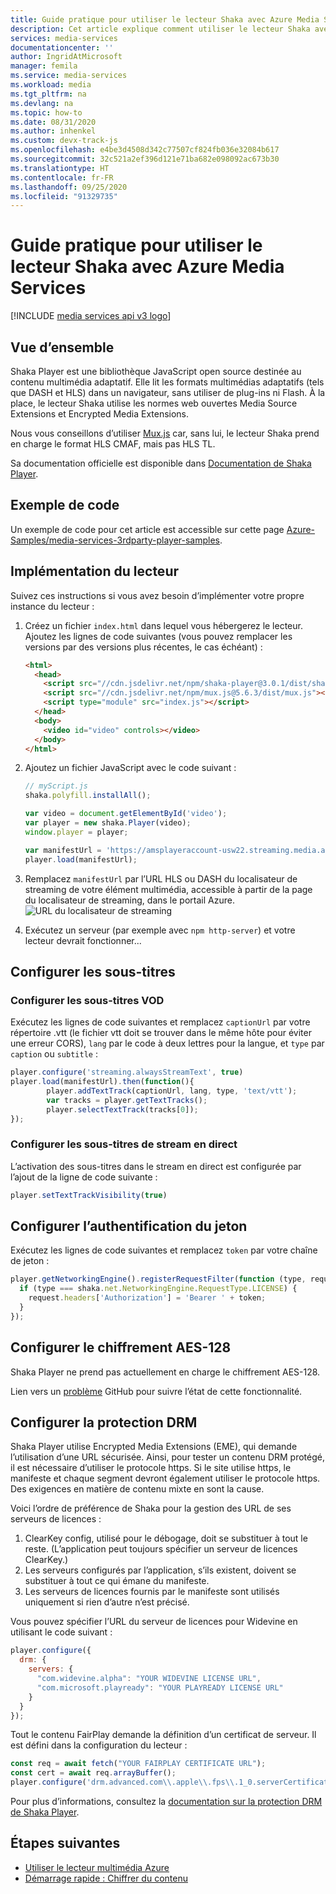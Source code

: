 ```yaml
---
title: Guide pratique pour utiliser le lecteur Shaka avec Azure Media Services
description: Cet article explique comment utiliser le lecteur Shaka avec Azure Media Services
services: media-services
documentationcenter: ''
author: IngridAtMicrosoft
manager: femila
ms.service: media-services
ms.workload: media
ms.tgt_pltfrm: na
ms.devlang: na
ms.topic: how-to
ms.date: 08/31/2020
ms.author: inhenkel
ms.custom: devx-track-js
ms.openlocfilehash: e4be3d4508d342c77507cf824fb036e32084b617
ms.sourcegitcommit: 32c521a2ef396d121e71ba682e098092ac673b30
ms.translationtype: HT
ms.contentlocale: fr-FR
ms.lasthandoff: 09/25/2020
ms.locfileid: "91329735"
---
```

# <a name="how-to-use-the-shaka-player-with-azure-media-services"></a>Guide pratique pour utiliser le lecteur Shaka avec Azure Media Services

[!INCLUDE [media services api v3 logo](./includes/v3-hr.md)]

## <a name="overview"></a>Vue d’ensemble

Shaka Player est une bibliothèque JavaScript open source destinée au contenu multimédia adaptatif. Elle lit les formats multimédias adaptatifs (tels que DASH et HLS) dans un navigateur, sans utiliser de plug-ins ni Flash. À la place, le lecteur Shaka utilise les normes web ouvertes Media Source Extensions et Encrypted Media Extensions.

Nous vous conseillons d’utiliser [Mux.js](https://github.com/videojs/mux.js/) car, sans lui, le lecteur Shaka prend en charge le format HLS CMAF, mais pas HLS TL.

Sa documentation officielle est disponible dans [Documentation de Shaka Player](https://shaka-player-demo.appspot.com/docs/api/tutorial-welcome.html).

## <a name="sample-code"></a>Exemple de code
Un exemple de code pour cet article est accessible sur cette page [Azure-Samples/media-services-3rdparty-player-samples](https://github.com/Azure-Samples/media-services-3rdparty-player-samples).

## <a name="implementing-the-player"></a>Implémentation du lecteur

Suivez ces instructions si vous avez besoin d’implémenter votre propre instance du lecteur :

1. Créez un fichier `index.html` dans lequel vous hébergerez le lecteur. Ajoutez les lignes de code suivantes (vous pouvez remplacer les versions par des versions plus récentes, le cas échéant) :

    ```html
    <html>
      <head>
        <script src="//cdn.jsdelivr.net/npm/shaka-player@3.0.1/dist/shaka-player.compiled.js"></script>
        <script src="//cdn.jsdelivr.net/npm/mux.js@5.6.3/dist/mux.js"></script>
        <script type="module" src="index.js"></script>
      </head>
      <body>
        <video id="video" controls></video>
      </body>
    </html>
    ```

1. Ajoutez un fichier JavaScript avec le code suivant :

    ```javascript
    // myScript.js
    shaka.polyfill.installAll();

    var video = document.getElementById('video');
    var player = new shaka.Player(video);
    window.player = player;

    var manifestUrl = 'https://amsplayeraccount-usw22.streaming.media.azure.net/00000000-0000-0000-0000-000000000000/sample-vod.ism/manifest(format=m3u8-aapl)';
    player.load(manifestUrl);
    ```

1. Remplacez `manifestUrl` par l’URL HLS ou DASH du localisateur de streaming de votre élément multimédia, accessible à partir de la page du localisateur de streaming, dans le portail Azure.
    ![URL du localisateur de streaming](media/how-to-shaka-player/streaming-urls.png)

1. Exécutez un serveur (par exemple avec `npm http-server`) et votre lecteur devrait fonctionner...

## <a name="set-up-captions"></a>Configurer les sous-titres

### <a name="set-up-vod-captions"></a>Configurer les sous-titres VOD

Exécutez les lignes de code suivantes et remplacez `captionUrl` par votre répertoire .vtt (le fichier vtt doit se trouver dans le même hôte pour éviter une erreur CORS), `lang` par le code à deux lettres pour la langue, et `type` par `caption` ou `subtitle` :

```javascript
player.configure('streaming.alwaysStreamText', true)
player.load(manifestUrl).then(function(){
        player.addTextTrack(captionUrl, lang, type, 'text/vtt');
        var tracks = player.getTextTracks();
        player.selectTextTrack(tracks[0]);
});
```

### <a name="set-up-live-stream-captions"></a>Configurer les sous-titres de stream en direct

L’activation des sous-titres dans le stream en direct est configurée par l’ajout de la ligne de code suivante :

```javascript
player.setTextTrackVisibility(true)
```

## <a name="set-up-token-authentication"></a>Configurer l’authentification du jeton

Exécutez les lignes de code suivantes et remplacez `token` par votre chaîne de jeton :

```javascript
player.getNetworkingEngine().registerRequestFilter(function (type, request) {
  if (type === shaka.net.NetworkingEngine.RequestType.LICENSE) {
    request.headers['Authorization'] = 'Bearer ' + token;
  }
});
```

## <a name="set-up-aes-128-encryption"></a>Configurer le chiffrement AES-128

Shaka Player ne prend pas actuellement en charge le chiffrement AES-128.

Lien vers un [problème](https://github.com/google/shaka-player/issues/850) GitHub pour suivre l’état de cette fonctionnalité.

## <a name="set-up-drm-protection"></a>Configurer la protection DRM

Shaka Player utilise Encrypted Media Extensions (EME), qui demande l’utilisation d’une URL sécurisée. Ainsi, pour tester un contenu DRM protégé, il est nécessaire d’utiliser le protocole https. Si le site utilise https, le manifeste et chaque segment devront également utiliser le protocole https. Des exigences en matière de contenu mixte en sont la cause.

Voici l’ordre de préférence de Shaka pour la gestion des URL de ses serveurs de licences :

1. ClearKey config, utilisé pour le débogage, doit se substituer à tout le reste. (L’application peut toujours spécifier un serveur de licences ClearKey.)
2. Les serveurs configurés par l’application, s’ils existent, doivent se substituer à tout ce qui émane du manifeste.
3. Les serveurs de licences fournis par le manifeste sont utilisés uniquement si rien d’autre n’est précisé.

Vous pouvez spécifier l’URL du serveur de licences pour Widevine en utilisant le code suivant :

```javascript
player.configure({
  drm: {
    servers: {
      "com.widevine.alpha": "YOUR WIDEVINE LICENSE URL",
      "com.microsoft.playready": "YOUR PLAYREADY LICENSE URL"
    }
  }
});

```

Tout le contenu FairPlay demande la définition d’un certificat de serveur. Il est défini dans la configuration du lecteur :

```javascript
const req = await fetch("YOUR FAIRPLAY CERTIFICATE URL");
const cert = await req.arrayBuffer();
player.configure('drm.advanced.com\\.apple\\.fps\\.1_0.serverCertificate', new Uint8Array(cert));
```

Pour plus d’informations, consultez la [documentation sur la protection DRM de Shaka Player](https://shaka-player-demo.appspot.com/docs/api/tutorial-drm-config.html).

## <a name="next-steps"></a>Étapes suivantes

* [Utiliser le lecteur multimédia Azure](../azure-media-player/azure-media-player-overview.md)
* [Démarrage rapide : Chiffrer du contenu](encrypt-content-quickstart.md)
